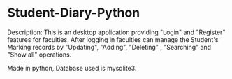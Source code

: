 # Student-Diary-Python  

Description: 
This is an desktop application providing "Login" and "Register" features for faculties.
After logging in faculties can manage the Student's Marking records by 
"Updating", "Adding", "Deleting" , "Searching" and "Show all" operations.

Made in python,
Database used is mysqlite3. 
